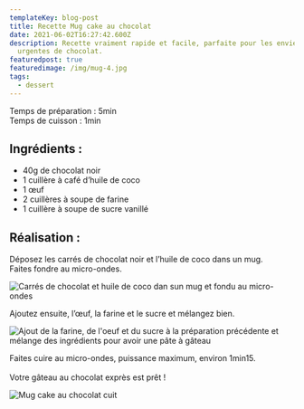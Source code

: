 ```yaml
---
templateKey: blog-post
title: Recette Mug cake au chocolat
date: 2021-06-02T16:27:42.600Z
description: Recette vraiment rapide et facile, parfaite pour les envies
  urgentes de chocolat.
featuredpost: true
featuredimage: /img/mug-4.jpg
tags:
  - dessert
---
```

Temps de préparation : 5min\
Temps de cuisson : 1min

## Ingrédients :

* 40g de chocolat noir
* 1 cuillère à café d’huile de coco
* 1 œuf
* 2 cuillères à soupe de farine
* 1 cuillère à soupe de sucre vanillé                 

## Réalisation :

Déposez les carrés de chocolat noir et l’huile de coco dans un mug.\
Faites fondre au micro-ondes.

![Carrés de chocolat et huile de coco dan sun mug et fondu au micro-ondes](/img/etape-1.png "Chocolat et huile fondu")

Ajoutez ensuite, l’œuf, la farine et le sucre et mélangez bien.

![Ajout de la farine, de l'oeuf et du sucre à la préparation précédente et mélange des ingrédients pour avoir une pâte à gâteau ](/img/etape-2.png "Préparation de la pâte à Mug cake ")

Faites cuire au micro-ondes, puissance maximum, environ 1min15.\
\
Votre gâteau au chocolat exprès est prêt !

![Mug cake au chocolat cuit ](/img/couv-mug-cake.jpg "Mug cake cuit ")